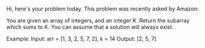 Hi, here's your problem today. This problem was recently asked by Amazon:

You are given an array of integers, and an integer K. Return the subarray which sums to K. You can assume that a solution will always exist.

Example:
Input: arr = [1, 3, 2, 5, 7, 2], k = 14
Output: [2, 5, 7]